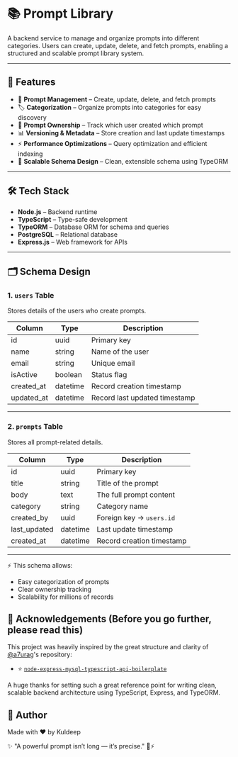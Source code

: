 # 📚 Prompt Library

A backend service to manage and organize prompts into different categories. Users can create, update, delete, and fetch prompts, enabling a structured and scalable prompt library system.

---

## 🚀 Features

- 📝 **Prompt Management** – Create, update, delete, and fetch prompts  
- 🏷️ **Categorization** – Organize prompts into categories for easy discovery  
- 👥 **Prompt Ownership** – Track which user created which prompt  
- 📊 **Versioning & Metadata** – Store creation and last update timestamps  
- ⚡ **Performance Optimizations** – Query optimization and efficient indexing  
- 🧩 **Scalable Schema Design** – Clean, extensible schema using TypeORM  

---

## 🛠️ Tech Stack

- **Node.js** – Backend runtime  
- **TypeScript** – Type-safe development  
- **TypeORM** – Database ORM for schema and queries  
- **PostgreSQL** – Relational database  
- **Express.js** – Web framework for APIs  

---

## 🗂️ Schema Design

### 1. `users` Table  
Stores details of the users who create prompts.  

| Column       | Type      | Description                          |
|--------------|----------|--------------------------------------|
| id           | uuid     | Primary key                          |
| name         | string   | Name of the user                     |
| email        | string   | Unique email                         |
| isActive     | boolean  | Status flag                          |
| created_at   | datetime | Record creation timestamp            |
| updated_at   | datetime | Record last updated timestamp        |

---

### 2. `prompts` Table  
Stores all prompt-related details.  

| Column        | Type      | Description                          |
|---------------|----------|--------------------------------------|
| id            | uuid     | Primary key                          |
| title         | string   | Title of the prompt                  |
| body          | text     | The full prompt content              |
| category      | string   | Category name                        |
| created_by    | uuid     | Foreign key → `users.id`             |
| last_updated  | datetime | Last update timestamp                |
| created_at    | datetime | Record creation timestamp            |

---

⚡ This schema allows:  
- Easy categorization of prompts  
- Clear ownership tracking  
- Scalability for millions of records  


## 🙏 Acknowledgements (Before you go further, please read this)

This project was heavily inspired by the great structure and clarity of [@a7urag](https://github.com/a7urag)'s repository:

- ⭐️ [`node-express-mysql-typescript-api-boilerplate`](https://github.com/a7urag/node-express-mysql-typescript-api-boilerplate)

A huge thanks for setting such a great reference point for writing clean, scalable backend architecture using TypeScript, Express, and TypeORM.


## 🧙 Author

Made with ❤️ by Kuldeep

✨ "A powerful prompt isn’t long — it’s precise." 📝⚡
